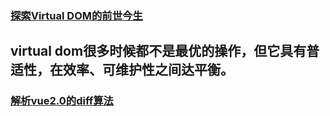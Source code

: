 ### [探索Virtual DOM的前世今生](https://juejin.im/post/5b0638a9f265da0db53bbb6d)
## virtual dom很多时候都不是最优的操作，但它具有普适性，在效率、可维护性之间达平衡。
### [解析vue2.0的diff算法](https://github.com/aooy/blog/issues/2)
